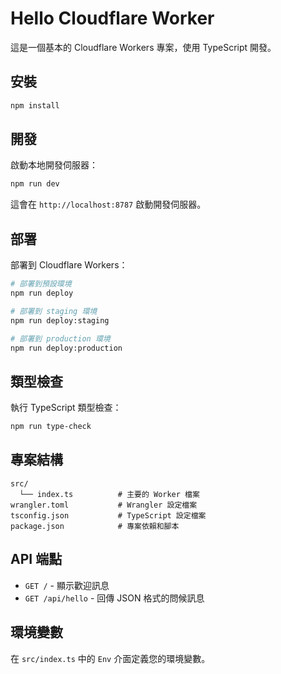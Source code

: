 # Hello Cloudflare Worker

這是一個基本的 Cloudflare Workers 專案，使用 TypeScript 開發。

## 安裝

```bash
npm install
```

## 開發

啟動本地開發伺服器：

```bash
npm run dev
```

這會在 `http://localhost:8787` 啟動開發伺服器。

## 部署

部署到 Cloudflare Workers：

```bash
# 部署到預設環境
npm run deploy

# 部署到 staging 環境
npm run deploy:staging

# 部署到 production 環境
npm run deploy:production
```

## 類型檢查

執行 TypeScript 類型檢查：

```bash
npm run type-check
```

## 專案結構

```
src/
  └── index.ts          # 主要的 Worker 檔案
wrangler.toml           # Wrangler 設定檔案
tsconfig.json           # TypeScript 設定檔案
package.json            # 專案依賴和腳本
```

## API 端點

- `GET /` - 顯示歡迎訊息
- `GET /api/hello` - 回傳 JSON 格式的問候訊息

## 環境變數

在 `src/index.ts` 中的 `Env` 介面定義您的環境變數。
